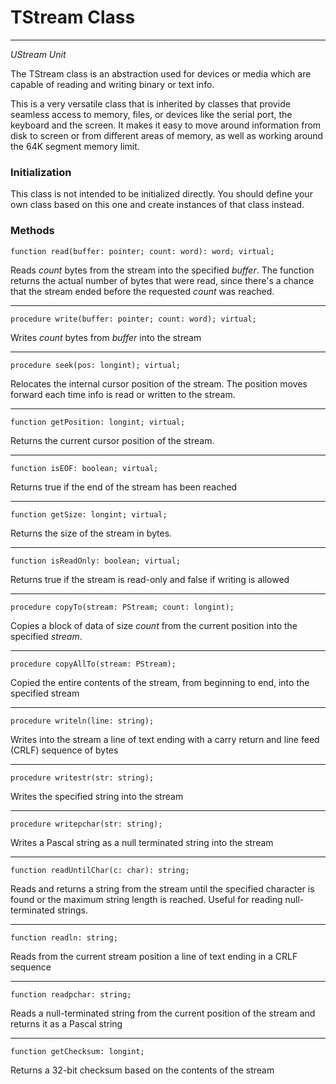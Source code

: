 # TStream Class
---

*UStream Unit*

The TStream class is an abstraction used for devices or media which are capable of reading and writing binary or text info.

This is a very versatile class that is inherited by classes that provide seamless access to memory, files, or devices like the serial port, the keyboard and the screen. It makes it easy to move around information from disk to screen or from different areas of memory, as well as working around the 64K segment memory limit.

### Initialization

This class is not intended to be initialized directly. You should define your own class based on this one and create instances of that class instead.

### Methods

`function read(buffer: pointer; count: word): word; virtual;`

Reads *count* bytes from the stream into the specified *buffer*. The function returns the actual number of bytes that were read, since there's a chance that the stream ended before the requested *count* was reached. 

---
`procedure write(buffer: pointer; count: word); virtual;`

Writes *count* bytes from *buffer* into the stream

---
`procedure seek(pos: longint); virtual;`

Relocates the internal cursor position of the stream. The position moves forward each time info is read or written to the stream. 

--- 
`function getPosition: longint; virtual;`

Returns the current cursor position of the stream.

---
`function isEOF: boolean; virtual;`

Returns true if the end of the stream has been reached

---
`function getSize: longint; virtual;`

Returns the size of the stream in bytes. 

---
`function isReadOnly: boolean; virtual;`

Returns true if the stream is read-only and false if writing is allowed

---
`procedure copyTo(stream: PStream; count: longint);`

Copies a block of data of size *count* from the current position into the specified *stream*.

---
`procedure copyAllTo(stream: PStream);`

Copied the entire contents of the stream, from beginning to end, into the specified stream

---
`procedure writeln(line: string);`

Writes into the stream a line of text ending with a carry return and line feed (CRLF) sequence of bytes

---
`procedure writestr(str: string);`

Writes the specified string into the stream

--- 
`procedure writepchar(str: string);`

Writes a Pascal string as a null terminated string into the stream

---
`function readUntilChar(c: char): string;`

Reads and returns a string from the stream until the specified character is found or the maximum string length is reached. Useful for reading null-terminated strings.

---
`function readln: string;`

Reads from the current stream position a line of text ending in a CRLF sequence

---
`function readpchar: string;`

Reads a null-terminated string from the current position of the stream and returns it as a Pascal string

---
`function getChecksum: longint;`

Returns a 32-bit checksum based on the contents of the stream
